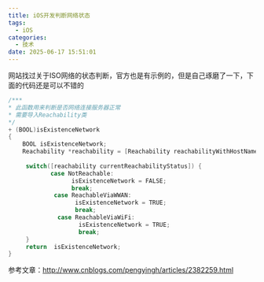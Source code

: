 ```yaml
---
title: iOS开发判断网络状态
tags:
  - iOS
categories:
  - 技术
date: 2025-06-17 15:51:01
---
```


网站找过关于ISO网络的状态判断，官方也是有示例的，但是自己琢磨了一下，下面的代码还是可以不错的

```objectivec
/***
* 此函数用来判断是否网络连接服务器正常
* 需要导入Reachability类
*/
+ (BOOL)isExistenceNetwork
{
    BOOL isExistenceNetwork;
    Reachability *reachability = [Reachability reachabilityWithHostName:@""];  // 测试服务器状态
    
     switch([reachability currentReachabilityStatus]) {
            case NotReachable:
                  isExistenceNetwork = FALSE;
                  break;
             case ReachableViaWWAN:
                   isExistenceNetwork = TRUE;
                   break;
              case ReachableViaWiFi:
                    isExistenceNetwork = TRUE;
                    break;
     }
     return  isExistenceNetwork;
}
```

参考文章：http://www.cnblogs.com/pengyingh/articles/2382259.html
